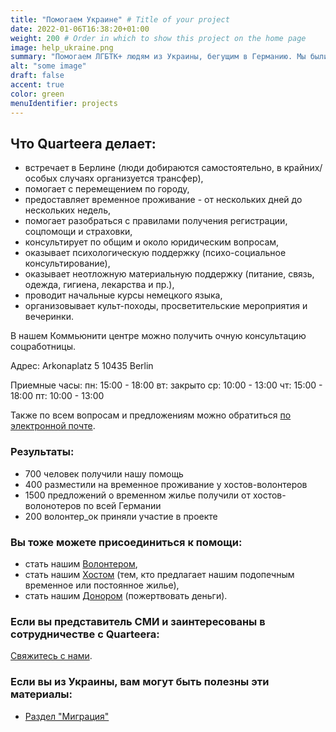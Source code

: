 ```yaml
---
title: "Помогаем Украине" # Title of your project
date: 2022-01-06T16:38:20+01:00
weight: 200 # Order in which to show this project on the home page
image: help_ukraine.png
summary: "Помогаем ЛГБТК+ людям из Украины, бегущим в Германию. Мы были глубоко шокированы военным вторжением в Украину и не могли остаться в стороне. За несколько дней мы построили эффективную систему, основанную исключительно на волонтерских ресурсах."
alt: "some image"
draft: false
accent: true
color: green
menuIdentifier: projects
---
```


## Что Quarteera делает:
- встречает в Берлине (люди добираются самостоятельно, в крайних/особых случаях организуется трансфер),
- помогает с перемещением по городу,
- предоставляет временное проживание - от нескольких дней до нескольких недель,
- помогает разобраться с правилами получения регистрации, соцпомощи и страховки,
- консультирует по общим и около юридическим вопросам,
- оказывает психологическую поддержку (психо-социальное консультирование),
- оказывает неотложную материальную поддержку (питание, связь, одежда, гигиена, лекарства и пр.),
- проводит начальные курсы немецкого языка,
- организовывает культ-походы, просветительские мероприятия и вечеринки.

В нашем Коммьюнити центре можно получить очную консультацию соцработницы. 

Адрес:
Arkonaplatz 5
10435 Berlin

Приемные часы:
пн: 15:00 - 18:00
вт: закрыто
ср: 10:00 - 13:00
чт: 15:00 - 18:00
пт: 10:00 - 13:00

Также по всем вопросам и предложениям можно обратиться [по электронной почте](mailto:help@quarteera.de).

### Результаты: 
- 700 человек получили нашу помощь 
- 400 разместили на временное проживание у хостов-волонтеров
- 1500 предложений о временном жилье получили от хостов-волонотеров по всей Германии
- 200 волонтер_ок приняли участие в проекте

### Вы тоже можете присоединиться к помощи: 
- стать нашим [Волонтером](http://quarteera.de/v),
- стать нашим [Хостом](https://forms.monday.com/forms/3a804d649a50f8f3d31cb63c533f8d16?r=use1) (тем, кто предлагает нашим подопечным временное или постоянное жилье),
- стать нашим [Донором](/help/spenden) (пожертвовать деньги). 

### Если вы представитель СМИ и заинтересованы в сотрудничестве с Quarteera: 
[Свяжитесь с нами](https://deploy-preview-6--quarteera-site-dev.netlify.app/press/). 

### Если вы из Украины, вам могут быть полезны эти материалы: 
- [Раздел "Миграция"](https://deploy-preview-6--quarteera-site-dev.netlify.app/about/migration/)